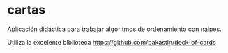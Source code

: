 # cartas

Aplicación didáctica para trabajar algoritmos de ordenamiento con naipes. 

Utiliza la excelente biblioteca https://github.com/pakastin/deck-of-cards
